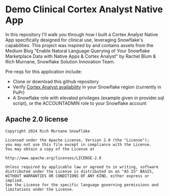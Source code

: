 # Demo Clinical Cortex Analyst Native App 
In this repository I'll walk you through how I built a Cortex Analyst Native App specifically designed for clinical use, leveraging Snowflake's capabilities. This project was inspired by and contains assets from the Medium Blog "Enable Natural Language Querying of Your Snowflake Marketplace Data with Native Apps & Cortex Analyst" by Rachel Blum & Rich Murnane, Snowflake Solution Innovation Team.

Pre-reqs for this application include:
- Clone or download this github repository
- Verify [Cortex Analyst availability](https://docs.snowflake.com/en/user-guide/snowflake-cortex/cortex-analyst#region-availability) in your Snowflake region (currently in PuPr)
- A Snowflake role with elevated privileges (example given in provider.sql script), or the ACCOUNTADMIN role to your Snowflake account


## Apache 2.0 license
```
Copyright 2024 Rich Murnane Snowflake

Licensed under the Apache License, Version 2.0 (the "License");
you may not use this file except in compliance with the License.
You may obtain a copy of the License at

http://www.apache.org/licenses/LICENSE-2.0

Unless required by applicable law or agreed to in writing, software
distributed under the License is distributed on an "AS IS" BASIS,
WITHOUT WARRANTIES OR CONDITIONS OF ANY KIND, either express or implied.
See the License for the specific language governing permissions and
limitations under the License.

